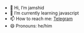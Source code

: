 - 👋 Hi, I’m jamshid
- 🌱 I’m currently learning javascript
- 📫 How to reach me: [Telegram](https://t.me/llkendrick)
- 😄 Pronouns: he/him
